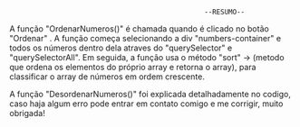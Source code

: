                                                     --RESUMO--
A função "OrdenarNumeros()" é chamada quando é clicado no botão "Ordenar" .
A função começa selecionando a div "numbers-container" e todos os números dentro
dela atraves do "querySelector" e "querySelectorAll".
Em seguida, a função  usa o método "sort" -> (metodo que ordena os elementos do próprio array e retorna o array), para classificar o array de números em ordem crescente. 

A função "DesordenarNumeros()" foi explicada detalhadamente no codigo, caso haja algum erro pode entrar em contato comigo e me corrigir, muito obrigada!

